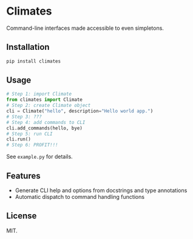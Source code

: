 Climates
========

Command-line interfaces made accessible to even simpletons.

Installation
------------

```bash
pip install climates
```

Usage
-----

```python
# Step 1: import Climate
from climates import Climate
# Step 2: create Climate object
cli = Climate("hello", description="Hello world app.")
# Step 3: ???
# Step 4: add commands to CLI
cli.add_commands(hello, bye)
# Step 5: run CLI
cli.run()
# Step 6: PROFIT!!!
```

See `example.py` for details.

Features
--------

- Generate CLI help and options from docstrings and type annotations
- Automatic dispatch to command handling functions

License
-------

MIT.
